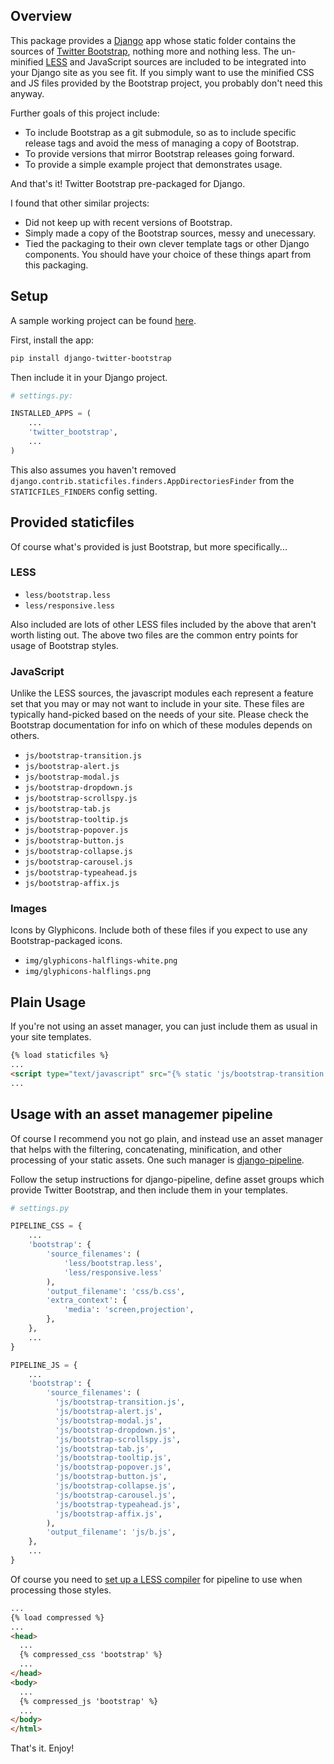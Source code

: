 ## Overview

This package provides a [Django](https://www.djangoproject.com) app whose
static folder contains the sources of
[Twitter Bootstrap](http://twitter.github.com/bootstrap), nothing more and
nothing less. The un-minified [LESS](http://lesscss.org) and JavaScript sources
are included to be integrated into your Django site as you see fit. If you
simply want to use the minified CSS and JS files provided by the Bootstrap
project, you probably don't need this anyway.

Further goals of this project include:

 * To include Bootstrap as a git submodule, so as to include specific release
   tags and avoid the mess of managing a copy of Bootstrap.
 * To provide versions that mirror Bootstrap releases going forward.
 * To provide a simple example project that demonstrates usage.

And that's it! Twitter Bootstrap pre-packaged for Django.

I found that other similar projects:

 * Did not keep up with recent versions of Bootstrap.
 * Simply made a copy of the Bootstrap sources, messy and unecessary.
 * Tied the packaging to their own clever template tags or other Django
   components. You should have your choice of these things apart from this
   packaging.

## Setup

A sample working project can be found
[here](https://github.com/estebistec/django-twitter-bootstrap/tree/master/demo_site).

First, install the app:

```bash
pip install django-twitter-bootstrap
```

Then include it in your Django project.

```python
# settings.py:

INSTALLED_APPS = (
    ...
    'twitter_bootstrap',
    ...
)
```

This also assumes you haven't removed
`django.contrib.staticfiles.finders.AppDirectoriesFinder` from the
`STATICFILES_FINDERS` config setting.

## Provided staticfiles

Of course what's provided is just Bootstrap, but more specifically...

### LESS

 * `less/bootstrap.less`
 * `less/responsive.less`

Also included are lots of other LESS files included by the above that aren't
worth listing out. The above two files are the common entry points for usage of
Bootstrap styles.

### JavaScript

Unlike the LESS sources, the javascript modules each represent a feature set
that you may or may not want to include in your site. These files are
typically hand-picked based on the needs of your site. Please check the
Bootstrap documentation for info on which of these modules depends on others.

 * `js/bootstrap-transition.js`
 * `js/bootstrap-alert.js`
 * `js/bootstrap-modal.js`
 * `js/bootstrap-dropdown.js`
 * `js/bootstrap-scrollspy.js`
 * `js/bootstrap-tab.js`
 * `js/bootstrap-tooltip.js`
 * `js/bootstrap-popover.js`
 * `js/bootstrap-button.js`
 * `js/bootstrap-collapse.js`
 * `js/bootstrap-carousel.js`
 * `js/bootstrap-typeahead.js`
 * `js/bootstrap-affix.js`

### Images

Icons by Glyphicons. Include both of these files if you expect to use any
Bootstrap-packaged icons.

 * `img/glyphicons-halflings-white.png`
 * `img/glyphicons-halflings.png`

## Plain Usage

If you're not using an asset manager, you can just include them as usual in
your site templates.

```html
{% load staticfiles %}
...
<script type="text/javascript" src="{% static 'js/bootstrap-transition.js' %}"></script>
...
```

## Usage with an asset managemer pipeline

Of course I recommend you not go plain, and instead use an asset manager that
helps with the filtering, concatenating, minification, and other processing of
your static assets. One such manager is
[django-pipeline](https://github.com/cyberdelia/django-pipeline).

Follow the setup instructions for django-pipeline, define asset groups which
provide Twitter Bootstrap, and then include them in your templates.

```python
# settings.py

PIPELINE_CSS = {
    ...
    'bootstrap': {
        'source_filenames': (
            'less/bootstrap.less',
            'less/responsive.less'
        ),
        'output_filename': 'css/b.css',
        'extra_context': {
            'media': 'screen,projection',
        },
    },
    ...
}

PIPELINE_JS = {
    ...
    'bootstrap': {
        'source_filenames': (
          'js/bootstrap-transition.js',
          'js/bootstrap-alert.js',
          'js/bootstrap-modal.js',
          'js/bootstrap-dropdown.js',
          'js/bootstrap-scrollspy.js',
          'js/bootstrap-tab.js',
          'js/bootstrap-tooltip.js',
          'js/bootstrap-popover.js',
          'js/bootstrap-button.js',
          'js/bootstrap-collapse.js',
          'js/bootstrap-carousel.js',
          'js/bootstrap-typeahead.js',
          'js/bootstrap-affix.js',
        ),
        'output_filename': 'js/b.js',
    },
    ...
}

```

Of course you need to
[set up a LESS compiler](http://django-pipeline.readthedocs.org/en/latest/compilers.html#less-compiler)
for pipeline to use when processing those styles.

```html
...
{% load compressed %}
...
<head>
  ...
  {% compressed_css 'bootstrap' %}
  ...
</head>
<body>
  ...
  {% compressed_js 'bootstrap' %}
  ...
</body>
</html>
```

That's it. Enjoy!
